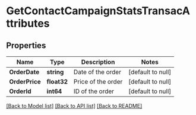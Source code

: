 # GetContactCampaignStatsTransacAttributes

## Properties
Name | Type | Description | Notes
------------ | ------------- | ------------- | -------------
**OrderDate** | **string** | Date of the order | [default to null]
**OrderPrice** | **float32** | Price of the order | [default to null]
**OrderId** | **int64** | ID of the order | [default to null]

[[Back to Model list]](../README.md#documentation-for-models) [[Back to API list]](../README.md#documentation-for-api-endpoints) [[Back to README]](../README.md)

